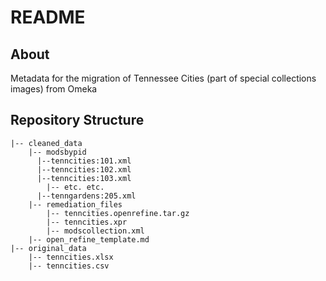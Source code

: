 # README

## About

Metadata for the migration of Tennessee Cities (part of special collections images) from Omeka

## Repository Structure

```
|-- cleaned_data
    |-- modsbypid
      |--tenncities:101.xml
      |--tenncities:102.xml
      |--tenncities:103.xml
	    |-- etc. etc.
      |--tenngardens:205.xml
    |-- remediation_files
        |-- tenncities.openrefine.tar.gz
        |-- tenncities.xpr
        |-- modscollection.xml
	|-- open_refine_template.md
|-- original_data
    |-- tenncities.xlsx
    |-- tenncities.csv

```

